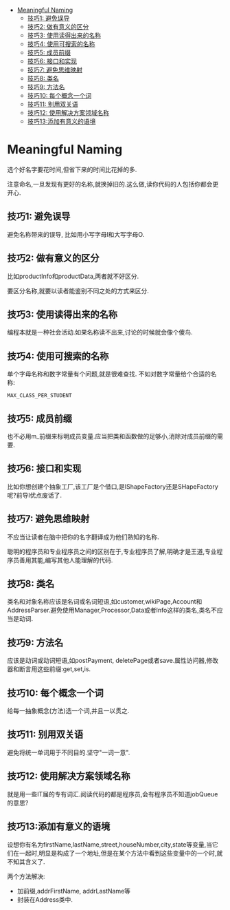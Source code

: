 - [Meaningful Naming](#meaningful-naming)
  - [技巧1: 避免误导](#技巧1-避免误导)
  - [技巧2: 做有意义的区分](#技巧2-做有意义的区分)
  - [技巧3: 使用读得出来的名称](#技巧3-使用读得出来的名称)
  - [技巧4: 使用可搜索的名称](#技巧4-使用可搜索的名称)
  - [技巧5: 成员前缀](#技巧5-成员前缀)
  - [技巧6: 接口和实现](#技巧6-接口和实现)
  - [技巧7: 避免思维映射](#技巧7-避免思维映射)
  - [技巧8: 类名](#技巧8-类名)
  - [技巧9: 方法名](#技巧9-方法名)
  - [技巧10: 每个概念一个词](#技巧10-每个概念一个词)
  - [技巧11: 别用双关语](#技巧11-别用双关语)
  - [技巧12: 使用解决方案领域名称](#技巧12-使用解决方案领域名称)
  - [技巧13:添加有意义的语境](#技巧13添加有意义的语境)

# Meaningful Naming
选个好名字要花时间,但省下来的时间比花掉的多.

注意命名,一旦发现有更好的名称,就换掉旧的.这么做,读你代码的人包括你都会更开心.

## 技巧1: 避免误导
避免名称带来的误导, 比如用小写字母l和大写字母O.

## 技巧2: 做有意义的区分
比如productInfo和productData,两者就不好区分.

要区分名称,就要以读者能鉴别不同之处的方式来区分.

## 技巧3: 使用读得出来的名称
编程本就是一种社会活动.如果名称读不出来,讨论的时候就会像个傻鸟.

## 技巧4: 使用可搜索的名称
单个字母名称和数字常量有个问题,就是很难查找.
不如对数字常量给个合适的名称:
```
MAX_CLASS_PER_STUDENT
```
## 技巧5: 成员前缀
也不必用m_前缀来标明成员变量.应当把类和函数做的足够小,消除对成员前缀的需要.

## 技巧6: 接口和实现
比如你想创建个抽象工厂,该工厂是个借口,是IShapeFactory还是SHapeFactory呢?前导I优点废话了.

## 技巧7: 避免思维映射
不应当让读者在脑中把你的名字翻译成为他们熟知的名称.

聪明的程序员和专业程序员之间的区别在于,专业程序员了解,明确才是王道,专业程序员善用其能,编写其他人能理解的代码.

## 技巧8: 类名
类名和对象名称应该是名词或名词短语,如customer,wikiPage,Account和AddressParser.避免使用Manager,Processor,Data或者Info这样的类名,类名不应当是动词.

## 技巧9: 方法名
应该是动词或动词短语,如postPayment, deletePage或者save.属性访问器,修改器和断言用这些前缀:get,set,is.

## 技巧10: 每个概念一个词
给每一抽象概念(方法)选一个词,并且一以贯之.

## 技巧11: 别用双关语
避免将统一单词用于不同目的.坚守"一词一意".

## 技巧12: 使用解决方案领域名称
就是用一些IT届的专有词汇.阅读代码的都是程序员,会有程序员不知道jobQueue的意思?

## 技巧13:添加有意义的语境
设想你有名为firstName,lastName,street,houseNumber,city,state等变量,当它们在一起时,明显是构成了一个地址,但是在某个方法中看到这些变量中的一个时,就不知其含义了.

两个方法解决:
- 加前缀,addrFirstName, addrLastName等
- 封装在Address类中.